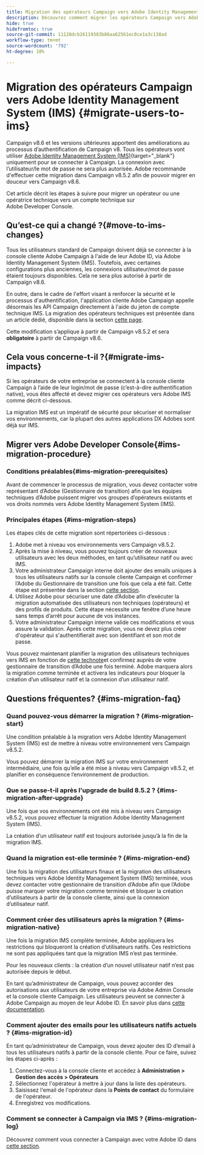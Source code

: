 ```yaml
---
title: Migration des opérateurs Campaign vers Adobe Identity Management System (IMS)
description: Découvrez comment migrer les opérateurs Campaign vers Adobe Identity Management System (IMS)
hide: true
hidefromtoc: true
source-git-commit: 11128dcb26119383b86aa62561ec0ce1a3c138ad
workflow-type: tm+mt
source-wordcount: '792'
ht-degree: 10%

---
```


# Migration des opérateurs Campaign vers Adobe Identity Management System (IMS) {#migrate-users-to-ims}

Campaign v8.6 et les versions ultérieures apportent des améliorations au processus d’authentification de Campaign v8. Tous les opérateurs vont utiliser [Adobe Identity Management System (IMS)](https://helpx.adobe.com/fr/enterprise/using/identity.html){target="_blank"} uniquement pour se connecter à Campaign. La connexion avec l’utilisateur/le mot de passe ne sera plus autorisée. Adobe recommande d&#39;effectuer cette migration dans Campaign v8.5.2 afin de pouvoir migrer en douceur vers Campaign v8.6.

Cet article décrit les étapes à suivre pour migrer un opérateur ou une opératrice technique vers un compte technique sur Adobe Developer Console.

## Qu’est-ce qui a changé ?{#move-to-ims-changes}

Tous les utilisateurs standard de Campaign doivent déjà se connecter à la console cliente Adobe Campaign à l&#39;aide de leur Adobe ID, via Adobe Identity Management System (IMS). Toutefois, avec certaines configurations plus anciennes, les connexions utilisateur/mot de passe étaient toujours disponibles. Cela ne sera plus autorisé à partir de Campaign v8.6.

En outre, dans le cadre de l&#39;effort visant à renforcer la sécurité et le processus d&#39;authentification, l&#39;application cliente Adobe Campaign appelle désormais les API Campaign directement à l&#39;aide du jeton de compte technique IMS. La migration des opérateurs techniques est présentée dans un article dédié, disponible dans la section [cette page](ims-migration.md).

Cette modification s’applique à partir de Campaign v8.5.2 et sera **obligatoire** à partir de Campaign v8.6.


## Cela vous concerne-t-il ?{#migrate-ims-impacts}

Si les opérateurs de votre entreprise se connectent à la console cliente Campaign à l’aide de leur login/mot de passe (c’est-à-dire authentification native), vous êtes affecté et devez migrer ces opérateurs vers Adobe IMS comme décrit ci-dessous.

La migration IMS est un impératif de sécurité pour sécuriser et normaliser vos environnements, car la plupart des autres applications DX Adobes sont déjà sur IMS.

## Migrer vers Adobe Developer Console{#ims-migration-procedure}

### Conditions préalables{#ims-migration-prerequisites}

Avant de commencer le processus de migration, vous devez contacter votre représentant d’Adobe (Gestionnaire de transition) afin que les équipes techniques d’Adobe puissent migrer vos groupes d’opérateurs existants et vos droits nommés vers Adobe Identity Management System (IMS).

### Principales étapes {#ims-migration-steps}

Les étapes clés de cette migration sont répertoriées ci-dessous :

1. Adobe met à niveau vos environnements vers Campaign v8.5.2.
1. Après la mise à niveau, vous pouvez toujours créer de nouveaux utilisateurs avec les deux méthodes, en tant qu’utilisateur natif ou avec IMS.
1. Votre administrateur Campaign interne doit ajouter des emails uniques à tous les utilisateurs natifs sur la console cliente Campaign et confirmer l’Adobe du Gestionnaire de transition une fois que cela a été fait. Cette étape est présentée dans la section [cette section](#ims-migration-id).
1. Utilisez Adobe pour sécuriser une date d’Adobe afin d’exécuter la migration automatisée des utilisateurs non techniques (opérateurs) et des profils de produits. Cette étape nécessite une fenêtre d’une heure sans temps d’arrêt pour aucune de vos instances.
1. Votre administrateur Campaign interne valide ces modifications et vous assure la validation. Après cette migration, vous ne devez plus créer d&#39;opérateur qui s&#39;authentifierait avec son identifiant et son mot de passe.

Vous pouvez maintenant planifier la migration des utilisateurs techniques vers IMS en fonction de [cette technote](ims-migration.md)et confirmez auprès de votre gestionnaire de transition d’Adobe une fois terminé.
Adobe marquera alors la migration comme terminée et activera les indicateurs pour bloquer la création d’un utilisateur natif et la connexion d’un utilisateur natif.

## Questions fréquentes? {#ims-migration-faq}

### Quand pouvez-vous démarrer la migration ? {#ims-migration-start}

Une condition préalable à la migration vers Adobe Identity Management System (IMS) est de mettre à niveau votre environnement vers Campaign v8.5.2.

Vous pouvez démarrer la migration IMS sur votre environnement intermédiaire, une fois qu’elle a été mise à niveau vers Campaign v8.5.2, et planifier en conséquence l’environnement de production.

### Que se passe-t-il après l&#39;upgrade de build 8.5.2 ? {#ims-migration-after-upgrade}

Une fois que vos environnements ont été mis à niveau vers Campaign v8.5.2, vous pouvez effectuer la migration Adobe Identity Management System (IMS).

La création d’un utilisateur natif est toujours autorisée jusqu’à la fin de la migration IMS.

### Quand la migration est-elle terminée ? {#ims-migration-end}

Une fois la migration des utilisateurs finaux et la migration des utilisateurs techniques vers Adobe Identity Management System (IMS) terminée, vous devez contacter votre gestionnaire de transition d’Adobe afin que l’Adobe puisse marquer votre migration comme terminée et bloquer la création d’utilisateurs à partir de la console cliente, ainsi que la connexion d’utilisateur natif.


### Comment créer des utilisateurs après la migration ? {#ims-migration-native}

Une fois la migration IMS complète terminée, Adobe appliquera les restrictions qui bloqueront la création d’utilisateurs natifs. Ces restrictions ne sont pas appliquées tant que la migration IMS n’est pas terminée.

Pour les nouveaux clients : la création d’un nouvel utilisateur natif n’est pas autorisée depuis le début.

En tant qu’administrateur de Campaign, vous pouvez accorder des autorisations aux utilisateurs de votre entreprise via Adobe Admin Console et la console cliente Campaign. Les utilisateurs peuvent se connecter à Adobe Campaign au moyen de leur Adobe ID. En savoir plus dans [cette documentation](../../v8/start/gs-permissions.md).

### Comment ajouter des emails pour les utilisateurs natifs actuels ? {#ims-migration-id}

En tant qu’administrateur de Campaign, vous devez ajouter des ID d’email à tous les utilisateurs natifs à partir de la console cliente. Pour ce faire, suivez les étapes ci-après :

1. Connectez-vous à la console cliente et accédez à **Administration > Gestion des accès > Opérateurs**
1. Sélectionnez l&#39;opérateur à mettre à jour dans la liste des opérateurs.
1. Saisissez l&#39;email de l&#39;opérateur dans la **Points de contact** du formulaire de l&#39;opérateur.
1. Enregistrez vos modifications.


### Comment se connecter à Campaign via IMS ? {#ims-migration-log}

Découvrez comment vous connecter à Campaign avec votre Adobe ID dans [cette section](../../v8/start/connect.md).